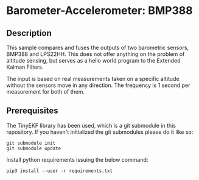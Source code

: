 Barometer-Accelerometer: BMP388
===============================

Description
-----------
This sample compares and fuses the outputs of two barometric sensors,
BMP388 and LPS22HH. This does not offer anything on the problem of altitude
sensing, but serves as a hello world program to the Extended Kalman Filters.

The input is based on real measurements taken on a specific altitude without
the sensors move in any direction. The frequency is 1 second per measurement
for both of them.

Prerequisites
-------------
The TinyEKF library has been used, which is a git submodule in this repository.
If you haven't initialized the git submodules please do it like so:
```
git submodule init
git submodule update
```

Install python requirements issuing the below command:
```
pip3 install --user -r requirements.txt
```
